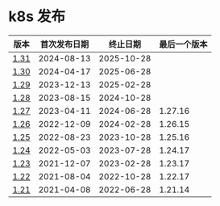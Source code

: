 # k8s 发布

| 版本                                                       | 首次发布日期     | 终止日期       | 最后一个版本  |
|----------------------------------------------------------|------------|------------|---------|
| [1.31](https://kubernetes-v1-31.xuxiaowei.com.cn/zh-cn/) | 2024-08-13 | 2025-10-28 |         |
| [1.30](https://kubernetes-v1-30.xuxiaowei.com.cn/zh-cn/) | 2024-04-17 | 2025-06-28 |         |
| [1.29](https://kubernetes-v1-29.xuxiaowei.com.cn/zh-cn/) | 2023-12-13 | 2025-02-28 |         |
| [1.28](https://kubernetes-v1-28.xuxiaowei.com.cn/zh-cn/) | 2023-08-15 | 2024-10-28 |         |
| [1.27](https://kubernetes-v1-27.xuxiaowei.com.cn/zh-cn/) | 2023-04-11 | 2024-06-28 | 1.27.16 |
| [1.26](https://kubernetes-v1-26.xuxiaowei.com.cn/zh-cn/) | 2022-12-09 | 2024-02-28 | 1.26.15 |
| [1.25](https://kubernetes-v1-25.xuxiaowei.com.cn/zh-cn/) | 2022-08-23 | 2023-10-28 | 1.25.16 |
| [1.24](https://kubernetes-v1-24.xuxiaowei.com.cn/zh-cn/) | 2022-05-03 | 2023-07-28 | 1.24.17 |
| [1.23](https://kubernetes-v1-23.xuxiaowei.com.cn/zh/)    | 2021-12-07 | 2023-02-28 | 1.23.17 |
| [1.22](https://kubernetes-v1-22.xuxiaowei.com.cn/zh/)    | 2021-08-04 | 2022-10-28 | 1.22.17 |
| [1.21](https://kubernetes-v1-21.xuxiaowei.com.cn/zh/)    | 2021-04-08 | 2022-06-28 | 1.21.14 |
